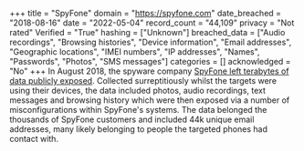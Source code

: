 +++
title = "SpyFone"
domain = "https://spyfone.com"
date_breached = "2018-08-16"
date = "2022-05-04"
record_count = "44,109"
privacy = "Not rated"
Verified = "True"
hashing = ["Unknown"]
breached_data = ["Audio recordings", "Browsing histories", "Device information", "Email addresses", "Geographic locations", "IMEI numbers", "IP addresses", "Names", "Passwords", "Photos", "SMS messages"]
categories = []
acknowledged = "No"
+++
In August 2018, the spyware company <a href="https://motherboard.vice.com/en_us/article/9kmj4v/spyware-company-spyfone-terabytes-data-exposed-online-leak" target="_blank" rel="noopener">SpyFone left terabytes of data publicly exposed</a>. Collected surreptitiously whilst the targets were using their devices, the data included photos, audio recordings, text messages and browsing history which were then exposed via a number of misconfigurations within SpyFone's systems. The data belonged the thousands of SpyFone customers and included 44k unique email addresses, many likely belonging to people the targeted phones had contact with.
